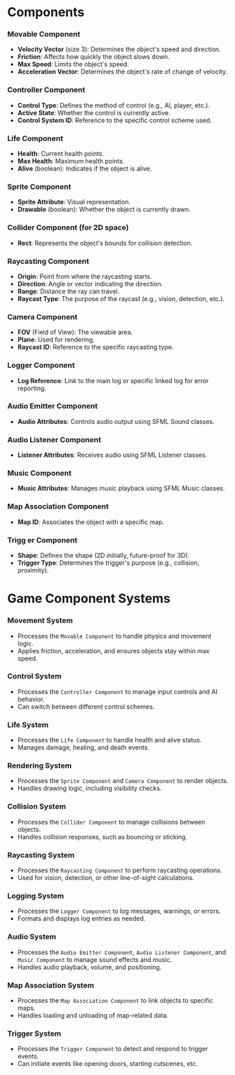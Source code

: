 # Components
### Movable Component
- **Velocity Vector** (size 3): Determines the object's speed and direction.
- **Friction**: Affects how quickly the object slows down.
- **Max Speed**: Limits the object's speed.
- **Acceleration Vector**: Determines the object's rate of change of velocity.
### Controller Component
- **Control Type**: Defines the method of control (e.g., AI, player, etc.).
- **Active State**: Whether the control is currently active.
- **Control System ID**: Reference to the specific control scheme used.
### Life Component
- **Health**: Current health points.
- **Max Health**: Maximum health points.
- **Alive** (boolean): Indicates if the object is alive.

### Sprite Component
- **Sprite Attribute**: Visual representation.
- **Drawable** (boolean): Whether the object is currently drawn.
### Collider Component (for 2D space)
- **Rect**: Represents the object's bounds for collision detection.
### Raycasting Component
- **Origin**: Point from where the raycasting starts.
- **Direction**: Angle or vector indicating the direction.
- **Range**: Distance the ray can travel.
- **Raycast Type**: The purpose of the raycast (e.g., vision, detection, etc.).
### Camera Component
- **FOV** (Field of View): The viewable area.
- **Plane**: Used for rendering.
- **Raycast ID**: Reference to the specific raycasting type.
### Logger Component
- **Log Reference**: Link to the main log or specific linked log for error reporting.
### Audio Emitter Component
- **Audio Attributes**: Controls audio output using SFML Sound classes.
### Audio Listener Component
- **Listener Attributes**: Receives audio using SFML Listener classes.
### Music Component
- **Music Attributes**: Manages music playback using SFML Music classes.
### Map Association Component
- **Map ID**: Associates the object with a specific map.
### Trigg er Component
- **Shape**: Defines the shape (2D initially, future-proof for 3D).
- **Trigger Type**: Determines the trigger's purpose (e.g., collision, proximity).
# Game Component Systems

### Movement System
- Processes the `Movable Component` to handle physics and movement logic.
- Applies friction, acceleration, and ensures objects stay within max speed.
### Control System
- Processes the `Controller Component` to manage input controls and AI behavior.
- Can switch between different control schemes.
### Life System
- Processes the `Life Component` to handle health and alive status.
- Manages damage, healing, and death events.
### Rendering System
- Processes the `Sprite Component` and `Camera Component` to render objects.
- Handles drawing logic, including visibility checks.
### Collision System
- Processes the `Collider Component` to manage collisions between objects.
- Handles collision responses, such as bouncing or sticking.
### Raycasting System
- Processes the `Raycasting Component` to perform raycasting operations.
- Used for vision, detection, or other line-of-sight calculations.
### Logging System
- Processes the `Logger Component` to log messages, warnings, or errors.
- Formats and displays log entries as needed.
### Audio System
- Processes the `Audio Emitter Component`, `Audio Listener Component`, and `Music Component` to manage sound effects and music.
- Handles audio playback, volume, and positioning.
### Map Association System
- Processes the `Map Association Component` to link objects to specific maps.
- Handles loading and unloading of map-related data.
### Trigger System
- Processes the `Trigger Component` to detect and respond to trigger events.
- Can initiate events like opening doors, starting cutscenes, etc.